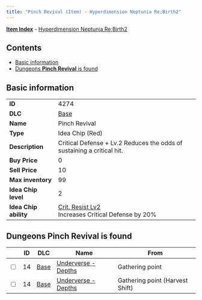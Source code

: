 ```yaml
---
title: "Pinch Revival (Item) - Hyperdimension Neptunia Re;Birth2"
---
```


[**Item Index**](/neptunia/rb2/item/index.html) - [Hyperdimension Neptunia Re;Birth2](/neptunia/rb2)

## Contents

- [Basic information](#basic-information)
- [Dungeons **Pinch Revival** is found](#dungeons-pinch-revival-is-found)

## Basic information

|   |   |
| -- | -- |
| **ID** | 4274 |
| **DLC** | [Base](/neptunia/rb2/dlc/0-base.html) |
| **Name** | Pinch Revival |
| **Type** | Idea Chip (Red) |
| **Description** | Critical Defense + Lv.2 Reduces the odds of sustaining a critical hit. |
| **Buy Price** | 0 |
| **Sell Price** | 10 |
| **Max inventory** | 99 |
| **Idea Chip level** | 2 |
| **Idea Chip ability** | [Crit. Resist Lv2](/neptunia/rb2/ability/0-9673-crit-resist-lv2.html)<br />Increases Critical Defense by 20% |

## Dungeons **Pinch Revival** is found

|    | ID | DLC | Name | From |
| -- | -- | --- | ---- | ---- |
| <input type="checkbox" id="rb2-dungeon-0-14" class="trackbox" /> | 14 | [Base](/neptunia/rb2/dlc/0-base.html) | [Underverse - Depths](/neptunia/rb2/dungeon/0-14-underverse-depths.html) | Gathering point |
| <input type="checkbox" id="rb2-dungeon-0-14" class="trackbox" /> | 14 | [Base](/neptunia/rb2/dlc/0-base.html) | [Underverse - Depths](/neptunia/rb2/dungeon/0-14-underverse-depths.html) | Gathering point (Harvest Shift) |